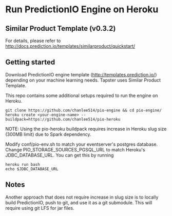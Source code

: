 # Run PredictionIO Engine on Heroku

## Similar Product Template (v0.3.2)
For details, please refer to http://docs.prediction.io/templates/similarproduct/quickstart/

## Getting started
Download PredictionIO engine template (http://templates.prediction.io/) depending on your machine learning needs. 
Tapster uses Similar Product Template. 

This repo contains some additional setups required to run the engine on Heroku.
```
git clone https://github.com/chanlee514/pio-engine && cd pio-engine/
heroku create <your-engine-name> --buildpack=https://github.com/chanlee514/pio-heroku
```

NOTE: Using the pio-heroku buildpack requires increase in Heroku slug size (300MB limit) due to Spark dependency.

Modify conf/pio-env.sh to match your eventserver's postgres database. 
Change PIO_STORAGE_SOURCES_PGSQL_URL to match Heroku's JDBC_DATABASE_URL. You can get this by running
```
heroku run bash 
echo $JDBC_DATABASE_URL
```

## Notes
Another approach that does not require increase in slug size is to locally build PredictionIO, push to git, and use it as a git submodule. This will require using git LFS for jar files.
